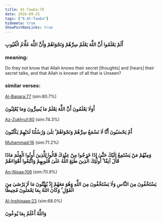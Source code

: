 ```yaml
---
title: At-Tawba:78
date: 2016-09-25
tags: ["9.At-Tawba"]
hidemeta: true 
ShowPostNavLinks: true 
---
```

### أَلَمْ يَعْلَمُوا أَنَّ اللَّهَ يَعْلَمُ سِرَّهُمْ وَنَجْوَاهُمْ وَأَنَّ اللَّهَ عَلَّامُ الْغُيُوبِ
### meaning: 
Do they not know that Allah knows their secret [thoughts] and [hears] their secret talks, and that Allah is knower of all that is Unseen?
### similar verses: 

[Al-Baqara:77](/2/77) (sim:80.7%)

### أَوَلَا يَعْلَمُونَ أَنَّ اللَّهَ يَعْلَمُ مَا يُسِرُّونَ وَمَا يُعْلِنُونَ

[Az-Zukhruf:80](/43/80) (sim:74.3%)

### أَمْ يَحْسَبُونَ أَنَّا لَا نَسْمَعُ سِرَّهُمْ وَنَجْوَاهُمْ ۚ بَلَىٰ وَرُسُلُنَا لَدَيْهِمْ يَكْتُبُونَ

[Muhammad:16](/47/16) (sim:71.2%)

### وَمِنْهُمْ مَنْ يَسْتَمِعُ إِلَيْكَ حَتَّىٰ إِذَا خَرَجُوا مِنْ عِنْدِكَ قَالُوا لِلَّذِينَ أُوتُوا الْعِلْمَ مَاذَا قَالَ آنِفًا ۚ أُولَٰئِكَ الَّذِينَ طَبَعَ اللَّهُ عَلَىٰ قُلُوبِهِمْ وَاتَّبَعُوا أَهْوَاءَهُمْ

[An-Nisaa:108](/4/108) (sim:70.9%)

### يَسْتَخْفُونَ مِنَ النَّاسِ وَلَا يَسْتَخْفُونَ مِنَ اللَّهِ وَهُوَ مَعَهُمْ إِذْ يُبَيِّتُونَ مَا لَا يَرْضَىٰ مِنَ الْقَوْلِ ۚ وَكَانَ اللَّهُ بِمَا يَعْمَلُونَ مُحِيطًا

[Al-Inshiqaaq:23](/84/23) (sim:68.0%)

### وَاللَّهُ أَعْلَمُ بِمَا يُوعُونَ

